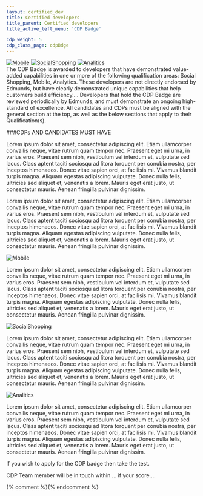 ```yaml
---
layout: certified_dev
title: Certified developers
title_parent: Certified developers
title_active_left_menu: 'CDP Badge'

cdp_weight: 5
cdp_class_page: cdpBdge
---
```

  
<div class="wrapperAnchors">
	<a href="#modile" title="">
		<img src="{{ PATH }}/assets/themes/twitter/img/certified_developer/icon_mobile.png" alt="Mobile" />
	</a>
	<a href="#socialShopping" title="">
		<img src="{{ PATH }}/assets/themes/twitter/img/certified_developer/icon_socialShopping.png" alt="SocialShopping" />
	</a>
	<a href="#analitics" title="">
		<img src="{{ PATH }}/assets/themes/twitter/img/certified_developer/icon_analitics.png" alt="Analitics" />
	</a>
</div>
The CDP Badge is awarded to developers that have demonstrated value-added capabilities in one or more of the following qualification areas: Social Shopping, Mobile, Analytics. These developers are not directly endorsed by Edmunds, but have clearly demonstrated unique capabilities that help customers build efficiency.... Developers that hold the CDP Badge are reviewed periodically by Edmunds, and must demonstrate an ongoing high-standard of excellence. All candidates and CDPs must be aligned with the general section at the top, as well as the below sections that apply to their Qualification(s).

###CDPs AND CANDIDATES MUST HAVE

Lorem ipsum dolor sit amet, consectetur adipiscing elit. Etiam ullamcorper convallis neque, vitae rutrum quam tempor nec. Praesent eget mi urna, in varius eros. Praesent sem nibh, vestibulum vel interdum et, vulputate sed lacus. Class aptent taciti sociosqu ad litora torquent per conubia nostra, per inceptos himenaeos. Donec vitae sapien orci, at facilisis mi. Vivamus blandit turpis magna. Aliquam egestas adipiscing vulputate. Donec nulla felis, ultricies sed aliquet et, venenatis a lorem. Mauris eget erat justo, ut consectetur mauris. Aenean fringilla pulvinar dignissim.

Lorem ipsum dolor sit amet, consectetur adipiscing elit. Etiam ullamcorper convallis neque, vitae rutrum quam tempor nec. Praesent eget mi urna, in varius eros. Praesent sem nibh, vestibulum vel interdum et, vulputate sed lacus. Class aptent taciti sociosqu ad litora torquent per conubia nostra, per inceptos himenaeos. Donec vitae sapien orci, at facilisis mi. Vivamus blandit turpis magna. Aliquam egestas adipiscing vulputate. Donec nulla felis, ultricies sed aliquet et, venenatis a lorem. Mauris eget erat justo, ut consectetur mauris. Aenean fringilla pulvinar dignissim.

<div class="discriptionBadge">
<a id="modile" title="">
</a>
<img src="{{ PATH }}/assets/themes/twitter/img/certified_developer/icon_mobile.png" alt="Mobile" />

<p>Lorem ipsum dolor sit amet, consectetur adipiscing elit. Etiam ullamcorper convallis neque, vitae rutrum quam tempor nec. Praesent eget mi urna, in varius eros. Praesent sem nibh, vestibulum vel interdum et, vulputate sed lacus. Class aptent taciti sociosqu ad litora torquent per conubia nostra, per inceptos himenaeos. Donec vitae sapien orci, at facilisis mi. Vivamus blandit turpis magna. Aliquam egestas adipiscing vulputate. Donec nulla felis, ultricies sed aliquet et, venenatis a lorem. Mauris eget erat justo, ut consectetur mauris. Aenean fringilla pulvinar dignissim.</p>
</div>

<div class="discriptionBadge">
<a id="socialShopping" title="">
</a>
<img src="{{ PATH }}/assets/themes/twitter/img/certified_developer/icon_socialShopping.png" alt="SocialShopping" />

<p>Lorem ipsum dolor sit amet, consectetur adipiscing elit. Etiam ullamcorper convallis neque, vitae rutrum quam tempor nec. Praesent eget mi urna, in varius eros. Praesent sem nibh, vestibulum vel interdum et, vulputate sed lacus. Class aptent taciti sociosqu ad litora torquent per conubia nostra, per inceptos himenaeos. Donec vitae sapien orci, at facilisis mi. Vivamus blandit turpis magna. Aliquam egestas adipiscing vulputate. Donec nulla felis, ultricies sed aliquet et, venenatis a lorem. Mauris eget erat justo, ut consectetur mauris. Aenean fringilla pulvinar dignissim.</p>
</div>

<div class="discriptionBadge last">
<a id="analitics" title="">
</a>
<img src="{{ PATH }}/assets/themes/twitter/img/certified_developer/icon_analitics.png" alt="Analitics" />


<p>Lorem ipsum dolor sit amet, consectetur adipiscing elit. Etiam ullamcorper convallis neque, vitae rutrum quam tempor nec. Praesent eget mi urna, in varius eros. Praesent sem nibh, vestibulum vel interdum et, vulputate sed lacus. Class aptent taciti sociosqu ad litora torquent per conubia nostra, per inceptos himenaeos. Donec vitae sapien orci, at facilisis mi. Vivamus blandit turpis magna. Aliquam egestas adipiscing vulputate. Donec nulla felis, ultricies sed aliquet et, venenatis a lorem. Mauris eget erat justo, ut consectetur mauris. Aenean fringilla pulvinar dignissim.</p>
</div>

<div class="additionalInf">
	<p>If you wish to apply for the CDP badge then take the test. </p>
	<p>CDP Team member will be in touch within ... if your score....</p>
</div>




{% comment %}<!-- Smooth scroll to -->{% endcomment %}
<script type="text/javascript">
	$(function(){
	
		$(".wrapperAnchors a").click(function () {  
		
			var elementClick = $(this).attr("href");
			
			var destination = $(elementClick).offset().top;
			
			$("html").animate({ scrollTop: destination}, 500 );
			
			return false;
			
		});
	
	});
</script>